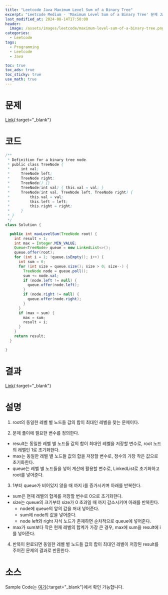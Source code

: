 ```yaml
---
title: "Leetcode Java Maximum Level Sum of a Binary Tree"
excerpt: "Leetcode Medium - 'Maximum Level Sum of a Binary Tree' 문제 Java 풀이"
last_modified_at: 2024-08-14T17:50:00
header:
  image: /assets/images/leetcode/maximum-level-sum-of-a-binary-tree.png
categories:
  - Leetcode
tags:
  - Programming
  - Leetcode
  - Java

toc: true
toc_ads: true
toc_sticky: true
use_math: true
---
```

# 문제
[Link](https://leetcode.com/problems/maximum-level-sum-of-a-binary-tree/){:target="_blank"}

# 코드
```java
/**
 * Definition for a binary tree node.
 * public class TreeNode {
 *     int val;
 *     TreeNode left;
 *     TreeNode right;
 *     TreeNode() {}
 *     TreeNode(int val) { this.val = val; }
 *     TreeNode(int val, TreeNode left, TreeNode right) {
 *         this.val = val;
 *         this.left = left;
 *         this.right = right;
 *     }
 * }
 */
class Solution {

  public int maxLevelSum(TreeNode root) {
    int result = 1;
    int max = Integer.MIN_VALUE;
    Queue<TreeNode> queue = new LinkedList<>();
    queue.offer(root);
    for (int i = 1; !queue.isEmpty(); i++) {
      int sum = 0;
      for (int size = queue.size(); size > 0; size--) {
        TreeNode node = queue.poll();
        sum += node.val;
        if (node.left != null) {
          queue.offer(node.left);
        }
        if (node.right != null) {
          queue.offer(node.right);
        }
      }
      if (max < sum) {
        max = sum;
        result = i;
      }
    }
    return result;
  }

}
```

# 결과
[Link](https://leetcode.com/problems/maximum-level-sum-of-a-binary-tree/submissions/1355210252/){:target="_blank"}

# 설명
1. root의 동일한 레벨 별 노드들 값의 합이 최대인 레벨을 찾는 문제이다.

2. 문제 풀이에 필요한 변수를 정의한다.
- result는 동일한 레벨 별 노드들 값의 합이 최대인 레벨을 저장할 변수로, root 노드의 레벨인 1로 초기화한다.
- max는 동일한 레벨 별 노드들 값의 합을 저장할 변수로, 정수의 가장 작은 값으로 초기화한다.
- queue는 레벨 별 노드들을 넣어 계산에 활용할 변수로, LinkedList로 초기화하고 root를 넣어준다.

3. 1부터 queue가 비어있지 않을 때 까지 i를 증가시키며 아래를 반복한다.
- sum은 현재 레벨의 합계를 저장할 변수로 0으로 초기화한다.
- size는 queue의 크기부터 size가 0 초과일 때 까지 감소시키며 아래를 반복한다.
  - node에 queue의 앞의 값을 꺼내 넣어준다.
  - sum에 node의 값을 넣어준다.
  - node left와 right 자식 노드가 존재하면 순차적으로 queue에 넣어준다.
- max가 sum보다 작은 현재 레벨의 합계가 가장 큰 경우, max에 sum을 result에 i를 넣어준다.

4. 반복이 완료되면 동일한 레벨 별 노드들 값의 합이 최대인 레벨이 저장된 result를 주어진 문제의 결과로 반환한다.

# 소스
Sample Code는 [여기](https://github.com/GracefulSoul/leetcode/blob/master/src/main/java/gracefulsoul/problems/MaximumLevelSumOfABinaryTree.java){:target="_blank"}에서 확인 가능합니다.